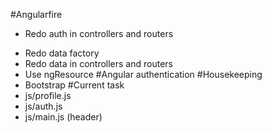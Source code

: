 #Angularfire
* Redo auth in controllers and routers
- Redo data factory
- Redo data in controllers and routers
- Use ngResource
#Angular authentication
#Housekeeping
- Bootstrap
#Current task
- js/profile.js
- js/auth.js
- js/main.js (header)
